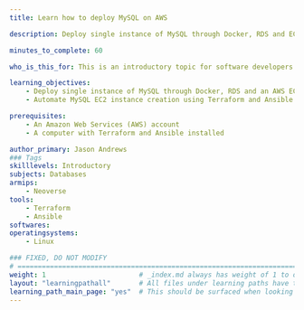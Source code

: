 ```yaml
---
title: Learn how to deploy MySQL on AWS

description: Deploy single instance of MySQL through Docker, RDS and EC2 instance

minutes_to_complete: 60   

who_is_this_for: This is an introductory topic for software developers who want to deploy MySQL on AWS.

learning_objectives: 
    - Deploy single instance of MySQL through Docker, RDS and an AWS EC2
    - Automate MySQL EC2 instance creation using Terraform and Ansible

prerequisites:
    - An Amazon Web Services (AWS) account
    - A computer with Terraform and Ansible installed

author_primary: Jason Andrews
### Tags
skilllevels: Introductory
subjects: Databases
armips:
    - Neoverse
tools:
    - Terraform
    - Ansible
softwares:
operatingsystems:
    - Linux

### FIXED, DO NOT MODIFY
# ================================================================================
weight: 1                       # _index.md always has weight of 1 to order correctly
layout: "learningpathall"       # All files under learning paths have this same wrapper
learning_path_main_page: "yes"  # This should be surfaced when looking for related content. Only set for _index.md of learning path content.
---
```


